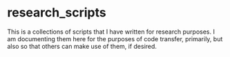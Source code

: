 # research_scripts
This is a collections of scripts that I have written for research purposes. I am documenting them here for the purposes of code transfer, primarily, but also so that others can make use of them, if desired.
